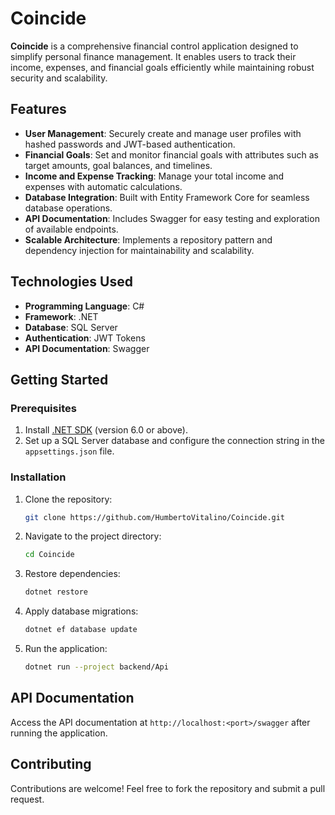# Coincide

**Coincide** is a comprehensive financial control application designed to simplify personal finance management. It enables users to track their income, expenses, and financial goals efficiently while maintaining robust security and scalability.

## Features

- **User Management**: Securely create and manage user profiles with hashed passwords and JWT-based authentication.
- **Financial Goals**: Set and monitor financial goals with attributes such as target amounts, goal balances, and timelines.
- **Income and Expense Tracking**: Manage your total income and expenses with automatic calculations.
- **Database Integration**: Built with Entity Framework Core for seamless database operations.
- **API Documentation**: Includes Swagger for easy testing and exploration of available endpoints.
- **Scalable Architecture**: Implements a repository pattern and dependency injection for maintainability and scalability.

## Technologies Used

- **Programming Language**: C#
- **Framework**: .NET
- **Database**: SQL Server
- **Authentication**: JWT Tokens
- **API Documentation**: Swagger

## Getting Started

### Prerequisites

1. Install [.NET SDK](https://dotnet.microsoft.com/download) (version 6.0 or above).
2. Set up a SQL Server database and configure the connection string in the `appsettings.json` file.

### Installation

1. Clone the repository:
   ```bash
   git clone https://github.com/HumbertoVitalino/Coincide.git

2. Navigate to the project directory:
   ```bash
   cd Coincide

3. Restore dependencies:
   ```bash
   dotnet restore

4. Apply database migrations:
   ```bash
   dotnet ef database update
   
5. Run the application:
   ```bash
   dotnet run --project backend/Api

## API Documentation

Access the API documentation at `http://localhost:<port>/swagger` after running the application.

## Contributing

Contributions are welcome! Feel free to fork the repository and submit a pull request.




 
